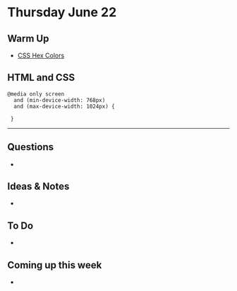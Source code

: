 # Thursday June 22

## Warm Up

* [CSS Hex Colors](https://www.codewars.com/kata/parse-html-slash-css-colors)

## HTML and CSS 

```
@media only screen 
  and (min-device-width: 768px) 
  and (max-device-width: 1024px) {
  
 }
```

************************************

## Questions 

* 

## Ideas & Notes

* 

## To Do

* 

## Coming up this week

* 